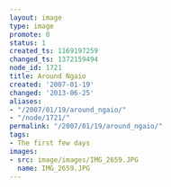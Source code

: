 ```yaml
---
layout: image
type: image
promote: 0
status: 1
created_ts: 1169197259
changed_ts: 1372159494
node_id: 1721
title: Around Ngaio
created: '2007-01-19'
changed: '2013-06-25'
aliases:
- "/2007/01/19/around_ngaio/"
- "/node/1721/"
permalink: "/2007/01/19/around_ngaio/"
tags:
- The first few days
images:
- src: image/images/IMG_2659.JPG
  name: IMG_2659.JPG
---
```


